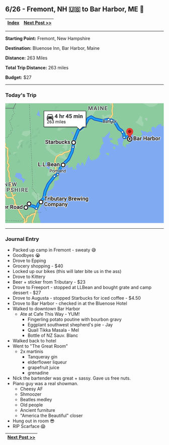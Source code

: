 ## 6/26 - Fremont, NH 🇺🇸 to Bar Harbor, ME 🦞


| [Index](../README.md) | [Next Post >>](06-28.md) |
|-----------------------|--------------------------|

---
**Starting Point:** Fremont, New Hampshire

**Destination:** Bluenose Inn, Bar Harbor, Maine

**Distance:** 263 Miles

**Total Trip Distance:** 263 miles

**Budget:** $27

---

### Today's Trip

![map from fremont to bar harbor](maps/06-26.png "map")

---

### Journal Entry

* Packed up camp in Fremont - sweaty 😅
* Goodbyes 😭
* Drove to Epping
* Grocery shopping - $40
* Locked up our bikes (this will later bite us in the ass)
* Drove to Kittery
* Beer + sticker from Tributary - $23
* Drove to Freeport - stopped at LLBean and bought grate and camp dessert - $27
* Drove to Augusta - stopped Starbucks for iced coffee - $4.50
* Drove to Bar Harbor - checked in at the Bluenose Hotel
* Walked to downtown Bar Harbor
  * Ate at Cafe This Way - YUM!
    * Fingerling potato poutine with bourbon gravy
    * Eggplant southwest shepherd's pie - Jay
    * Quail Tikka Masala - Mel
    * Bottle of NZ Sauv. Blanc
* Walked back to hotel
* Went to "The Great Room"
  * 2x martinis
    * Tanqueray gin
    * elderflower liqueur
    * grapefruit juice
    * grenadine
* Nick the bartender was great + sassy. Gave us free nuts.
* Piano guy was a real showman.
  * Cheesy AF
  * Shmoozer
  * Beatles medley
  * Old people
  * Ancient furniture
  * "America the Beautiful" closer
* Hung out in room 😎
* RIP Scarface 😱

| [Next Post >>](06-28.md) |
|--------------------------|
